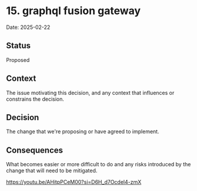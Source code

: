 # 15. graphql fusion gateway

Date: 2025-02-22

## Status

Proposed

## Context

The issue motivating this decision, and any context that influences or constrains the decision.

## Decision

The change that we're proposing or have agreed to implement.

## Consequences

What becomes easier or more difficult to do and any risks introduced by the change that will need to be mitigated.


https://youtu.be/AHitpPCeM00?si=D6H_d7Ocdel4-zmX
